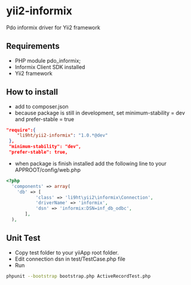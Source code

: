 # yii2-informix
Pdo informix driver for Yii2 framework

## Requirements
* PHP module pdo_informix;
* Informix Client SDK installed
* Yii2 framework

## How to install
* add to composer.json 
* because package is still in development, set minimum-stability = dev and prefer-stable = true 

```json
"require":{
    "li9ht/yii2-informix": "1.0.*@dev"
 },
 "minimum-stability": "dev",
 "prefer-stable": true,
```
* when package is finish installed add the following line to your APPROOT/config/web.php

```php
<?php
  'components' => array(
    'db' => [
           'class' => 'li9ht\yii2\informix\Connection',
           'driverName' => 'informix',
           'dsn' => 'informix:DSN=inf_db_odbc',
       ],
  ),
```

## Unit Test
* Copy test folder to your yiiApp root folder.
* Edit connection dsn in test/TestCase.php file
* Run  
```bash
phpunit --bootstrap bootstrap.php ActiveRecordTest.php
```
